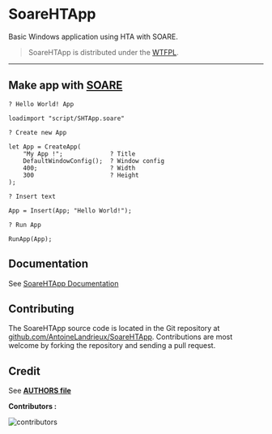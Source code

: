 
# SoareHTApp

Basic Windows application using HTA with SOARE.

>
> SoareHTApp is distributed under the [WTFPL](LICENSE).
>

---

## Make app with [SOARE](https://github.com/AntoineLandrieux)

```soare
? Hello World! App

loadimport "script/SHTApp.soare"

? Create new App

let App = CreateApp(
    "My App !";             ? Title
    DefaultWindowConfig();  ? Window config
    400;                    ? Width
    300                     ? Height
);

? Insert text

App = Insert(App; "Hello World!");  

? Run App

RunApp(App);
```

## Documentation

See [SoareHTApp Documentation](doc/documentation.md)

## Contributing

The SoareHTApp source code is located in the Git repository at [github.com/AntoineLandrieux/SoareHTApp](https://github.com/AntoineLandrieux/SoareHTApp/).
Contributions are most welcome by forking the repository and sending a pull request.

## Credit

See **[AUTHORS file](AUTHORS)**

**Contributors :**

![contributors](https://contrib.rocks/image?repo=AntoineLandrieux/SoareHTApp)
